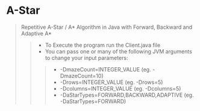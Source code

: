 # A-Star
> Repetitive A-Star / A* Algorithm in Java with Forward, Backward and Adaptive A*
>>* To Execute the program run the Client.java file
>>* You can pass one or many of the following JVM arguments to change your input parameters:
>>>* -DmazeCount=INTEGER_VALUE (eg. -DmazeCount=10)
>>>*  -Drows=INTEGER_VALUE (eg. -Drows=5)
>>>*  -Dcolumns=INTEGER_VALUE (eg. -Dcolumns=5)
>>>*  -DaStarTypes=FORWARD,BACKWARD,ADAPTIVE  (eg. -DaStarTypes=FORWARD)


